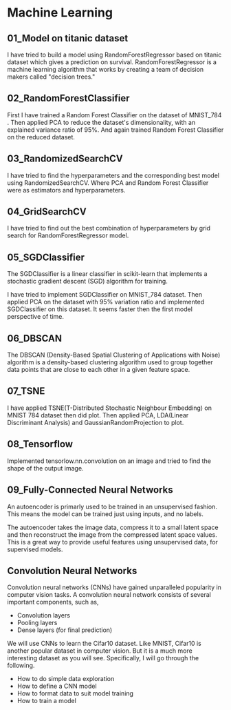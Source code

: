 # Machine Learning 
## 01_Model on titanic dataset
I have tried to build a model using RandomForestRegressor based on titanic dataset which gives a prediction on survival. RandomForestRegressor is a machine learning algorithm that works by creating a team of decision makers called "decision trees." 


## 02_RandomForestClassifier
First I have trained a Random Forest Classifier on the dataset of MNIST_784 . Then applied PCA to reduce the dataset's dimensionality, with an explained variance ratio of 95%. And again trained Random Forest Classifier on the reduced dataset.


## 03_RandomizedSearchCV
I have tried to find the hyperparameters and the corresponding best model using RandomizedSearchCV. Where PCA and Random Forest Classifier were as estimators and hyperparameters.


## 04_GridSearchCV
I have tried to find out the best combination of hyperparameters by grid search for RandomForestRegressor model.


## 05_SGDClassifier
The SGDClassifier is a linear classifier in scikit-learn that implements a stochastic gradient descent (SGD) algorithm for training.

I have tried to implement SGDClassifier on MNIST_784 dataset. Then applied PCA on the dataset with 95% variation ratio and implemented SGDClassifier on this dataset. It seems faster then the first model perspective of time.


## 06_DBSCAN
The DBSCAN (Density-Based Spatial Clustering of Applications with Noise) algorithm is a density-based clustering algorithm used to group together data points that are close to each other in a given feature space.


## 07_TSNE
I have applied TSNE(T-Distributed Stochastic Neighbour Embedding) on MNIST 784 dataset then did plot. Then applied PCA, LDA(Linear Discriminant Analysis) and GaussianRandomProjection to plot.


## 08_Tensorflow
Implemented tensorlow.nn.convolution on an image and tried to find the shape of the output image.



## 09_Fully-Connected Neural Networks
An autoencoder is primarly used to be trained in an unsupervised fashion. This means the model can be trained just using inputs, and no labels. 

The autoencoder takes the image data, compress it to a small latent space and then reconstruct the image from the compressed latent space values. This is a great way to provide useful features using unsupervised data, for supervised models.



## Convolution Neural Networks

Convolution neural networks (CNNs) have gained unparalleled popularity in computer vision tasks. A convolution neural network consists of several important components, such as,

* Convolution layers
* Pooling layers
* Dense layers (for final prediction)

We will use CNNs to learn the Cifar10 dataset. Like MNIST, Cifar10 is another popular dataset in computer vision. But it is a much more interesting dataset as you will see. Specifically, I will go through the following.

* How to do simple data exploration
* How to define a CNN model
* How to format data to suit model training
* How to train a model